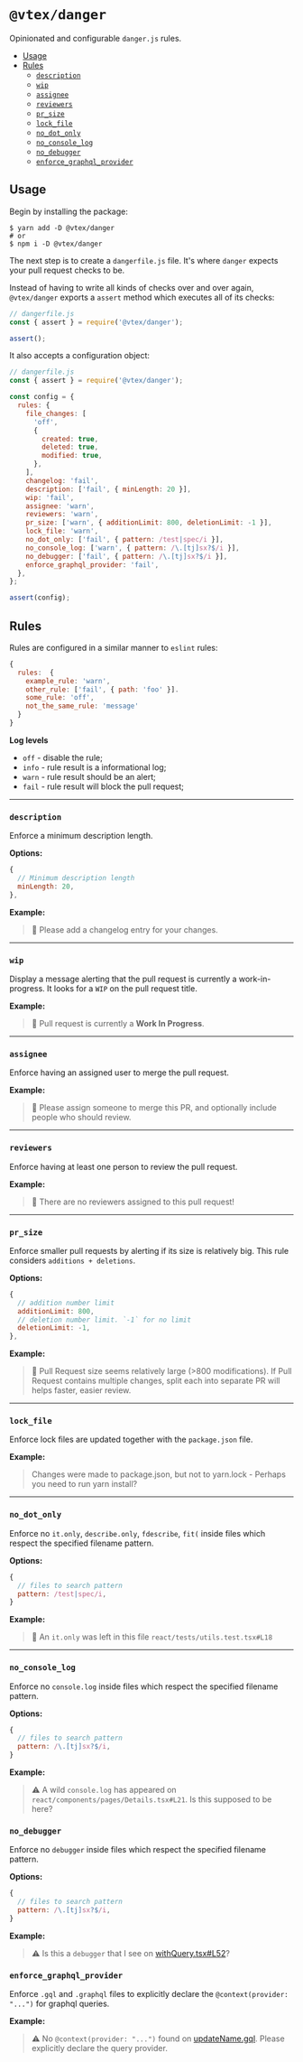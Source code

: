 # `@vtex/danger`

Opinionated and configurable `danger.js` rules.

<!-- @import "[TOC]" {cmd="toc" depthFrom=2 depthTo=3 orderedList=false} -->

<!-- code_chunk_output -->

- [Usage](#usage)
- [Rules](#rules)
  - [`description`](#description)
  - [`wip`](#wip)
  - [`assignee`](#assignee)
  - [`reviewers`](#reviewers)
  - [`pr_size`](#pr_size)
  - [`lock_file`](#lock_file)
  - [`no_dot_only`](#no_dot_only)
  - [`no_console_log`](#no_console_log)
  - [`no_debugger`](#no_debugger)
  - [`enforce_graphql_provider`](#enforce_graphql_provider)

<!-- /code_chunk_output -->

## Usage

Begin by installing the package:

```shell
$ yarn add -D @vtex/danger
# or
$ npm i -D @vtex/danger
```

The next step is to create a `dangerfile.js` file. It's where `danger` expects your pull request checks to be.

Instead of having to write all kinds of checks over and over again, `@vtex/danger` exports a `assert` method which executes all of its checks:

```js
// dangerfile.js
const { assert } = require('@vtex/danger');

assert();
```

It also accepts a configuration object:

```js
// dangerfile.js
const { assert } = require('@vtex/danger');

const config = {
  rules: {
    file_changes: [
      'off',
      {
        created: true,
        deleted: true,
        modified: true,
      },
    ],
    changelog: 'fail',
    description: ['fail', { minLength: 20 }],
    wip: 'fail',
    assignee: 'warn',
    reviewers: 'warn',
    pr_size: ['warn', { additionLimit: 800, deletionLimit: -1 }],
    lock_file: 'warn',
    no_dot_only: ['fail', { pattern: /test|spec/i }],
    no_console_log: ['warn', { pattern: /\.[tj]sx?$/i }],
    no_debugger: ['fail', { pattern: /\.[tj]sx?$/i }],
    enforce_graphql_provider: 'fail',
  },
};

assert(config);
```

## Rules

Rules are configured in a similar manner to `eslint` rules:

```js
{
  rules:  {
    example_rule: 'warn',
    other_rule: ['fail', { path: 'foo' }].
    some_rule: 'off',
    not_the_same_rule: 'message'
  }
}
```

**Log levels**

- `off` - disable the rule;
- `info` - rule result is a informational log;
- `warn` - rule result should be an alert;
- `fail` - rule result will block the pull request;

---

### `description`

Enforce a minimum description length.

**Options:**

```js
{
  // Minimum description length
  minLength: 20,
},
```

**Example:**

> 📝 Please add a changelog entry for your changes.

---

### `wip`

Display a message alerting that the pull request is currently a work-in-progress. It looks for a `WIP` on the pull request title.

**Example:**

> 🚧 Pull request is currently a **Work In Progress**.

---

### `assignee`

Enforce having an assigned user to merge the pull request.

**Example:**

> 👤 Please assign someone to merge this PR, and optionally include people who should review.

---

### `reviewers`

Enforce having at least one person to review the pull request.

**Example:**

> 👥 There are no reviewers assigned to this pull request!

---

### `pr_size`

Enforce smaller pull requests by alerting if its size is relatively big. This rule considers `additions + deletions`.

**Options:**

```js
{
  // addition number limit
  additionLimit: 800,
  // deletion number limit. `-1` for no limit
  deletionLimit: -1,
},
```

**Example:**

> 👀 Pull Request size seems relatively large (>800 modifications). If Pull Request contains multiple changes, split each into separate PR will helps faster, easier review.

---

### `lock_file`

Enforce lock files are updated together with the `package.json` file.

**Example:**

> Changes were made to package.json, but not to yarn.lock - Perhaps you need to run yarn install?

---

### `no_dot_only`

Enforce no `it.only`, `describe.only`, `fdescribe`, `fit(` inside files which respect the specified filename pattern.

**Options:**

```js
{
  // files to search pattern
  pattern: /test|spec/i,
}
```

**Example:**

> 🚫 An `it.only` was left in this file `react/tests/utils.test.tsx#L18`

---

### `no_console_log`

Enforce no `console.log` inside files which respect the specified filename pattern.

**Options:**

```js
{
  // files to search pattern
  pattern: /\.[tj]sx?$/i,
}
```

**Example:**

> ⚠️ A wild `console.log` has appeared on `react/components/pages/Details.tsx#L21`. Is this supposed to be here?

### `no_debugger`

Enforce no `debugger` inside files which respect the specified filename pattern.

**Options:**

```js
{
  // files to search pattern
  pattern: /\.[tj]sx?$/i,
}
```

**Example:**

> ⚠️ Is this a `debugger` that I see on [withQuery.tsx#L52](https://github.com/owner/repo/blob/src/withQuery.tsx#L52)?

### `enforce_graphql_provider`

Enforce `.gql` and `.graphql` files to explicitly declare the `@context(provider: "...")` for graphql queries.

**Example:**

> ⚠️ No `@context(provider: "...")` found on [updateName.gql](https://github.com/owner/repo/updateName.gql). Please explicitly declare the query provider.
